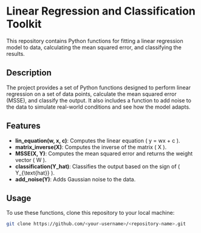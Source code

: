 # Linear Regression and Classification Toolkit

This repository contains Python functions for fitting a linear regression model to data, calculating the mean squared error, and classifying the results.

## Description

The project provides a set of Python functions designed to perform linear regression on a set of data points, calculate the mean squared error (MSSE), and classify the output. It also includes a function to add noise to the data to simulate real-world conditions and see how the model adapts.

## Features

- **lin_equation(w, x, c)**: Computes the linear equation \( y = wx + c \).
- **matrix_inverse(X)**: Computes the inverse of the matrix \( X \).
- **MSSE(X, Y)**: Computes the mean squared error and returns the weight vector \( W \).
- **classification(Y_hat)**: Classifies the output based on the sign of \( Y_{\text{hat}} \).
- **add_noise(Y)**: Adds Gaussian noise to the data.

## Usage

To use these functions, clone this repository to your local machine:

```sh
git clone https://github.com/<your-username>/<repository-name>.git
